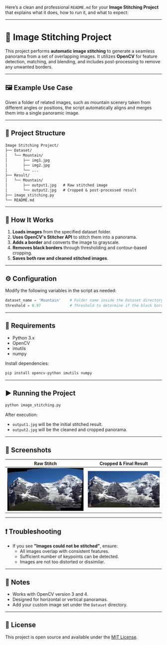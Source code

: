 Here’s a clean and professional `README.md` for your **Image Stitching Project** that explains what it does, how to run it, and what to expect:

---

# 🧵 Image Stitching Project

This project performs **automatic image stitching** to generate a seamless panorama from a set of overlapping images. It utilizes **OpenCV** for feature detection, matching, and blending, and includes post-processing to remove any unwanted borders.

---

## 🖼️ Example Use Case

Given a folder of related images, such as mountain scenery taken from different angles or positions, the script automatically aligns and merges them into a single panoramic image.

---

## 📁 Project Structure

```
Image Stitching Project/
├── Dataset/
│   └── Mountain/
│       ├── img1.jpg
│       ├── img2.jpg
│       └── ...
├── Result/
│   └── Mountain/
│       ├── output1.jpg   # Raw stitched image
│       └── output2.jpg   # Cropped & post-processed result
├── image_stitching.py
└── README.md
```

---

## 🚀 How It Works

1. **Loads images** from the specified dataset folder.
2. **Uses OpenCV's Stitcher API** to stitch them into a panorama.
3. **Adds a border** and converts the image to grayscale.
4. **Removes black borders** through thresholding and contour-based cropping.
5. **Saves both raw and cleaned stitched images**.

---

## ⚙️ Configuration

Modify the following variables in the script as needed:

```python
dataset_name = 'Mountain'    # Folder name inside the Dataset directory
threshold = 0.97             # Threshold to determine if the black border is significant
```

---

## 🧪 Requirements

- Python 3.x
- OpenCV
- imutils
- numpy

Install dependencies:

```bash
pip install opencv-python imutils numpy
```

---

## ▶️ Running the Project

```bash
python image_stitching.py
```

After execution:
- `output1.jpg` will be the initial stitched result.
- `output2.jpg` will be the cleaned and cropped panorama.

---

## 📸 Screenshots

| Raw Stitch | Cropped & Final Result |
|------------|------------------------|
| ![](Result/Mountain/output1.jpg) | ![](Result/Mountain/output2.jpg) |

---

## ❗ Troubleshooting

- If you see **"Images could not be stitched"**, ensure:
  - All images overlap with consistent features.
  - Sufficient number of keypoints can be detected.
  - Images are not too distorted or dissimilar.

---

## 📌 Notes

- Works with OpenCV version 3 and 4.
- Designed for horizontal or vertical panoramas.
- Add your custom image set under the `Dataset` directory.

---

## 📄 License

This project is open source and available under the [MIT License](LICENSE).
